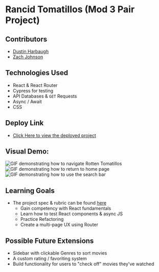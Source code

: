 # Rancid Tomatillos (Mod 3 Pair Project)

## Contributors
* [Dustin Harbaugh](https://github.com/Thee-Dust)
* [Zach Johnson](https://github.com/zachjjohns)

## Technologies Used
* React & React Router
* Cypress for testing
* API Databases & `GET` Requests
* Async / Await
* CSS

## Deploy Link
* [Click Here to view the deployed project](http://rancid.tomatillos.surge.sh/)

## Visual Demo:
![GIF demonstrating how to navigate Rotten Tomatillos](https://media.giphy.com/media/l5D9sxGF4y69R2oHRB/giphy.gif)
![GIF demonstrating how to return to home page](https://media.giphy.com/media/3GEwHryJ2qhQuwzYgA/giphy.gif)
![GIF demonstrating how to use the search bar](https://media.giphy.com/media/xXx8y8RZlEYmaok4D8/giphy.gif)

## Learning Goals
* The project spec & rubric can be found [here](https://frontend.turing.edu/projects/module-3/rancid-tomatillos-v3.html)
  * Gain competency with React fundamentals
  * Learn how to test React components & async JS
  * Practice Refactoring
  * Create a multi-page UX using Router

## Possible Future Extensions
* Sidebar with clickable Genres to sort movies
* A custom rating / favoriting system
* Build functionality for users to "check off" movies they've watched
